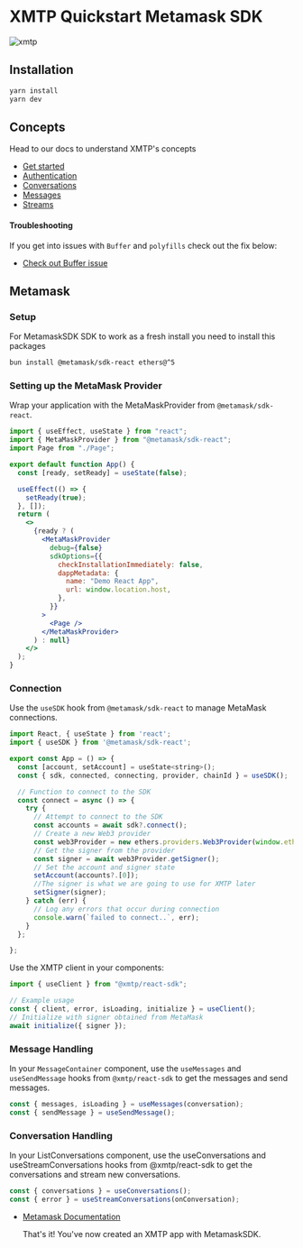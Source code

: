 # XMTP Quickstart Metamask SDK

![xmtp](https://github.com/xmtp/xmtp-quickstart-reactjs/assets/1447073/3f2979ec-4d13-4c3d-bf20-deab3b2ffaa1)

## Installation

```bash
yarn install
yarn dev
```

## Concepts

Head to our docs to understand XMTP's concepts

- [Get started](https://xmtp.org/docs/build/get-started/overview?sdk=react)
- [Authentication](https://xmtp.org/docs/build/authentication?sdk=react)
- [Conversations](https://xmtp.org/docs/build/conversations?sdk=react)
- [Messages](https://xmtp.org/docs/build/messages/?sdk=react)
- [Streams](https://xmtp.org/docs/build/streams/?sdk=react)

#### Troubleshooting

If you get into issues with `Buffer` and `polyfills` check out the fix below:

- [Check out Buffer issue](https://github.com/xmtp/xmtp-js/issues/487)

## Metamask

### Setup

For MetamaskSDK SDK to work as a fresh install you need to install this packages

```bash
bun install @metamask/sdk-react ethers@^5
```

### Setting up the MetaMask Provider

Wrap your application with the MetaMaskProvider from `@metamask/sdk-react`.

```jsx
import { useEffect, useState } from "react";
import { MetaMaskProvider } from "@metamask/sdk-react";
import Page from "./Page";

export default function App() {
  const [ready, setReady] = useState(false);

  useEffect(() => {
    setReady(true);
  }, []);
  return (
    <>
      {ready ? (
        <MetaMaskProvider
          debug={false}
          sdkOptions={{
            checkInstallationImmediately: false,
            dappMetadata: {
              name: "Demo React App",
              url: window.location.host,
            },
          }}
        >
          <Page />
        </MetaMaskProvider>
      ) : null}
    </>
  );
}
```

### Connection

Use the `useSDK` hook from `@metamask/sdk-react` to manage MetaMask connections.

```jsx
import React, { useState } from 'react';
import { useSDK } from '@metamask/sdk-react';

export const App = () => {
  const [account, setAccount] = useState<string>();
  const { sdk, connected, connecting, provider, chainId } = useSDK();

  // Function to connect to the SDK
  const connect = async () => {
    try {
      // Attempt to connect to the SDK
      const accounts = await sdk?.connect();
      // Create a new Web3 provider
      const web3Provider = new ethers.providers.Web3Provider(window.ethereum);
      // Get the signer from the provider
      const signer = await web3Provider.getSigner();
      // Set the account and signer state
      setAccount(accounts?.[0]);
      //The signer is what we are going to use for XMTP later
      setSigner(signer);
    } catch (err) {
      // Log any errors that occur during connection
      console.warn(`failed to connect..`, err);
    }
  };

};
```

Use the XMTP client in your components:

```jsx
import { useClient } from "@xmtp/react-sdk";

// Example usage
const { client, error, isLoading, initialize } = useClient();
// Initialize with signer obtained from MetaMask
await initialize({ signer });
```

### Message Handling

In your `MessageContainer` component, use the `useMessages` and `useSendMessage` hooks from `@xmtp/react-sdk` to get the messages and send messages.

```jsx
const { messages, isLoading } = useMessages(conversation);
const { sendMessage } = useSendMessage();
```

### Conversation Handling

In your ListConversations component, use the useConversations and useStreamConversations hooks from @xmtp/react-sdk to get the conversations and stream new conversations.

```jsx
const { conversations } = useConversations();
const { error } = useStreamConversations(onConversation);
```

- [Metamask Documentation](https://docs.metamask.io/wallet/how-to/connect/set-up-sdk/javascript/react/)

  That's it! You've now created an XMTP app with MetamaskSDK.
